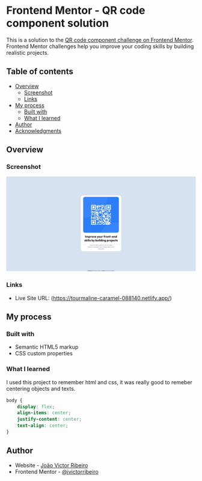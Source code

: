 # Frontend Mentor - QR code component solution

This is a solution to the [QR code component challenge on Frontend Mentor](https://www.frontendmentor.io/challenges/qr-code-component-iux_sIO_H). Frontend Mentor challenges help you improve your coding skills by building realistic projects. 

## Table of contents

- [Overview](#overview)
  - [Screenshot](#screenshot)
  - [Links](#links)
- [My process](#my-process)
  - [Built with](#built-with)
  - [What I learned](#what-i-learned)
- [Author](#author)
- [Acknowledgments](#acknowledgments)

## Overview

### Screenshot

![](./images/finalVersion.jpeg)

### Links

- Live Site URL: (https://tourmaline-caramel-088140.netlify.app/)

## My process

### Built with

- Semantic HTML5 markup
- CSS custom properties

### What I learned

I used this project to remember html and css, it was really good to remeber centering objects and texts.

```css
body { 
    display: flex;
    align-items: center;
    justify-content: center;
    text-align: center;
}
```

## Author

- Website - [João Victor Ribeiro](https://github.com/jvictorribeiro)
- Frontend Mentor - [@jvictorribeiro](https://www.frontendmentor.io/profile/yourusername)

